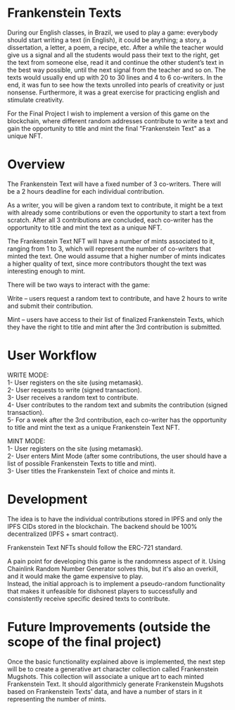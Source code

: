 # Frankenstein Texts

During our English classes, in Brazil, we used to play a game: everybody should start writing a text (in English), it could be anything; a story, a dissertation, a letter, a poem, a recipe, etc. After a while the teacher would give us a signal and all the students would pass their text to the right, get the text from someone else, read it and continue the other student’s text in the best way possible, until the next signal from the teacher and so on. The texts would usually end up with 20 to 30 lines and 4 to 6 co-writers. In the end, it was fun to see how the texts unrolled into pearls of creativity or just nonsense. Furthermore, it was a great exercise for practicing english and stimulate creativity.

For the Final Project I wish to implement a version of this game on the blockchain, where different random addresses contribute to write a text and gain the opportunity to title and mint the final "Frankenstein Text" as a unique NFT.

# Overview

The Frankenstein Text will have a fixed number of 3 co-writers. There will be a 2 hours deadline for each individual contribution.

As a writer, you will be given a random text to contribute, it might be a text with already some contributions or even the opportunity to start a text from scratch. After all 3 contributions are concluded, each co-writer has the opportunity to title and mint the text as a unique NFT.

The Frankenstein Text NFT will have a number of mints associated to it, ranging from 1 to 3, which will represent the number of co-writers that minted the text. One would assume that a higher number of mints indicates a higher quality of text, since more contributors thought the text was interesting enough to mint.

There will be two ways to interact with the game:

Write – users request a random text to contribute, and have 2 hours to write and submit their contribution.

Mint – users have access to their list of finalized Frankenstein Texts, which they have the right to title and mint after the 3rd contribution is submitted.

# User Workflow

WRITE MODE:<br/>
1- User registers on the site (using metamask).<br/>
2- User requests to write (signed transaction).<br/>
3- User receives a random text to contribute.<br/>
4- User contributes to the random text and submits the contribution (signed transaction).<br/>
5- For a week after the 3rd contribution, each co-writer has the opportunity to title and mint the text as a unique Frankenstein Text NFT.<br/>

MINT MODE:<br/>
1- User registers on the site (using metamask).<br/>
2- User enters Mint Mode (after some contributions, the user should have a list of possible Frankenstein Texts to title and mint).<br/>
3- User titles the Frankenstein Text of choice and mints it.

# Development

The idea is to have the individual contributions stored in IPFS and only the IPFS CIDs stored in the blockchain. The backend should be 100% decentralized (IPFS + smart contract).

Frankenstein Text NFTs should follow the ERC-721 standard.

A pain point for developing this game is the randomness aspect of it. Using Chainlink Random Number Generator solves this, but it's also an overkill, and it would make the game expensive to play.<br/>
Instead, the initial approach is to implement a pseudo-random functionality that makes it unfeasible for dishonest players to successfully and consistently receive specific desired texts to contribute.

# Future Improvements (outside the scope of the final project)

Once the basic functionality explained above is implemented, the next step will be to create a generative art character collection called Frankenstein Mugshots. This collection will associate a unique art to each minted Frankenstein Text. It should algorithmicly generate Frankenstein Mugshots based on Frankenstein Texts' data, and have a number of stars in it representing the number of mints.
